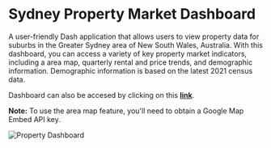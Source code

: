 # Sydney Property Market Dashboard

A user-friendly Dash application that allows users to view property data for suburbs in the Greater Sydney area of New South Wales, Australia. With this dashboard, you can access a variety of key property market indicators, including a area map, quarterly rental and price trends, and demographic information. Demographic information is based on the latest 2021 census data. 

Dashboard can also be accesed by clicking on this <b><a href="http://pb18.pythonanywhere.com/">link</a></b>.

<b>Note:</b> To use the area map feature, you'll need to obtain a Google Map Embed API key. 


<img src="https://i.imgur.com/523gL7S.png" alt="Property Dashboard">
